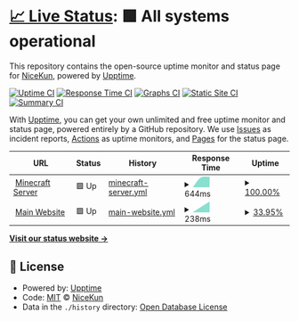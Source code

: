 # [📈 Live Status](https://status.aqurusmc.xyz): <!--live status--> **🟩 All systems operational**

This repository contains the open-source uptime monitor and status page for [NiceKun](nicekun.dev), powered by [Upptime](https://github.com/upptime/upptime).

[![Uptime CI](https://github.com/CcNicebruh/aqurusstatuspage/workflows/Uptime%20CI/badge.svg)](https://github.com/CcNicebruh/aqurusstatuspage/actions?query=workflow%3A%22Uptime+CI%22)
[![Response Time CI](https://github.com/CcNicebruh/aqurusstatuspage/workflows/Response%20Time%20CI/badge.svg)](https://github.com/CcNicebruh/aqurusstatuspage/actions?query=workflow%3A%22Response+Time+CI%22)
[![Graphs CI](https://github.com/CcNicebruh/aqurusstatuspage/workflows/Graphs%20CI/badge.svg)](https://github.com/CcNicebruh/aqurusstatuspage/actions?query=workflow%3A%22Graphs+CI%22)
[![Static Site CI](https://github.com/CcNicebruh/aqurusstatuspage/workflows/Static%20Site%20CI/badge.svg)](https://github.com/CcNicebruh/aqurusstatuspage/actions?query=workflow%3A%22Static+Site+CI%22)
[![Summary CI](https://github.com/CcNicebruh/aqurusstatuspage/workflows/Summary%20CI/badge.svg)](https://github.com/CcNicebruh/aqurusstatuspage/actions?query=workflow%3A%22Summary+CI%22)

With [Upptime](https://upptime.js.org), you can get your own unlimited and free uptime monitor and status page, powered entirely by a GitHub repository. We use [Issues](https://github.com/CcNicebruh/aqurusstatuspage/issues) as incident reports, [Actions](https://github.com/CcNicebruh/aqurusstatuspage/actions) as uptime monitors, and [Pages](https://status.aqurusmc.xyz) for the status page.

<!--start: status pages-->
<!-- This summary is generated by Upptime (https://github.com/upptime/upptime) -->
<!-- Do not edit this manually, your changes will be overwritten -->
<!-- prettier-ignore -->
| URL | Status | History | Response Time | Uptime |
| --- | ------ | ------- | ------------- | ------ |
| <img alt="" src="https://icons.duckduckgo.com/ip3/play.aqurusmc.xyz.ico" height="13"> [Minecraft Server](http://play.aqurusmc.xyz) | 🟩 Up | [minecraft-server.yml](https://github.com/CcNicebruh/aqurusstatuspage/commits/HEAD/history/minecraft-server.yml) | <details><summary><img alt="Response time graph" src="./graphs/minecraft-server/response-time-week.png" height="20"> 644ms</summary><br><a href="https://status.aqurusmc.xyz/history/minecraft-server"><img alt="Response time 644" src="https://img.shields.io/endpoint?url=https%3A%2F%2Fraw.githubusercontent.com%2FCcNicebruh%2Faqurusstatuspage%2FHEAD%2Fapi%2Fminecraft-server%2Fresponse-time.json"></a><br><a href="https://status.aqurusmc.xyz/history/minecraft-server"><img alt="24-hour response time 644" src="https://img.shields.io/endpoint?url=https%3A%2F%2Fraw.githubusercontent.com%2FCcNicebruh%2Faqurusstatuspage%2FHEAD%2Fapi%2Fminecraft-server%2Fresponse-time-day.json"></a><br><a href="https://status.aqurusmc.xyz/history/minecraft-server"><img alt="7-day response time 644" src="https://img.shields.io/endpoint?url=https%3A%2F%2Fraw.githubusercontent.com%2FCcNicebruh%2Faqurusstatuspage%2FHEAD%2Fapi%2Fminecraft-server%2Fresponse-time-week.json"></a><br><a href="https://status.aqurusmc.xyz/history/minecraft-server"><img alt="30-day response time 644" src="https://img.shields.io/endpoint?url=https%3A%2F%2Fraw.githubusercontent.com%2FCcNicebruh%2Faqurusstatuspage%2FHEAD%2Fapi%2Fminecraft-server%2Fresponse-time-month.json"></a><br><a href="https://status.aqurusmc.xyz/history/minecraft-server"><img alt="1-year response time 644" src="https://img.shields.io/endpoint?url=https%3A%2F%2Fraw.githubusercontent.com%2FCcNicebruh%2Faqurusstatuspage%2FHEAD%2Fapi%2Fminecraft-server%2Fresponse-time-year.json"></a></details> | <details><summary><a href="https://status.aqurusmc.xyz/history/minecraft-server">100.00%</a></summary><a href="https://status.aqurusmc.xyz/history/minecraft-server"><img alt="All-time uptime 100.00%" src="https://img.shields.io/endpoint?url=https%3A%2F%2Fraw.githubusercontent.com%2FCcNicebruh%2Faqurusstatuspage%2FHEAD%2Fapi%2Fminecraft-server%2Fuptime.json"></a><br><a href="https://status.aqurusmc.xyz/history/minecraft-server"><img alt="24-hour uptime 100.00%" src="https://img.shields.io/endpoint?url=https%3A%2F%2Fraw.githubusercontent.com%2FCcNicebruh%2Faqurusstatuspage%2FHEAD%2Fapi%2Fminecraft-server%2Fuptime-day.json"></a><br><a href="https://status.aqurusmc.xyz/history/minecraft-server"><img alt="7-day uptime 100.00%" src="https://img.shields.io/endpoint?url=https%3A%2F%2Fraw.githubusercontent.com%2FCcNicebruh%2Faqurusstatuspage%2FHEAD%2Fapi%2Fminecraft-server%2Fuptime-week.json"></a><br><a href="https://status.aqurusmc.xyz/history/minecraft-server"><img alt="30-day uptime 100.00%" src="https://img.shields.io/endpoint?url=https%3A%2F%2Fraw.githubusercontent.com%2FCcNicebruh%2Faqurusstatuspage%2FHEAD%2Fapi%2Fminecraft-server%2Fuptime-month.json"></a><br><a href="https://status.aqurusmc.xyz/history/minecraft-server"><img alt="1-year uptime 100.00%" src="https://img.shields.io/endpoint?url=https%3A%2F%2Fraw.githubusercontent.com%2FCcNicebruh%2Faqurusstatuspage%2FHEAD%2Fapi%2Fminecraft-server%2Fuptime-year.json"></a></details>
| <img alt="" src="https://icons.duckduckgo.com/ip3/aqurusmc.xyz.ico" height="13"> [Main Website](https://aqurusmc.xyz) | 🟩 Up | [main-website.yml](https://github.com/CcNicebruh/aqurusstatuspage/commits/HEAD/history/main-website.yml) | <details><summary><img alt="Response time graph" src="./graphs/main-website/response-time-week.png" height="20"> 238ms</summary><br><a href="https://status.aqurusmc.xyz/history/main-website"><img alt="Response time 238" src="https://img.shields.io/endpoint?url=https%3A%2F%2Fraw.githubusercontent.com%2FCcNicebruh%2Faqurusstatuspage%2FHEAD%2Fapi%2Fmain-website%2Fresponse-time.json"></a><br><a href="https://status.aqurusmc.xyz/history/main-website"><img alt="24-hour response time 238" src="https://img.shields.io/endpoint?url=https%3A%2F%2Fraw.githubusercontent.com%2FCcNicebruh%2Faqurusstatuspage%2FHEAD%2Fapi%2Fmain-website%2Fresponse-time-day.json"></a><br><a href="https://status.aqurusmc.xyz/history/main-website"><img alt="7-day response time 238" src="https://img.shields.io/endpoint?url=https%3A%2F%2Fraw.githubusercontent.com%2FCcNicebruh%2Faqurusstatuspage%2FHEAD%2Fapi%2Fmain-website%2Fresponse-time-week.json"></a><br><a href="https://status.aqurusmc.xyz/history/main-website"><img alt="30-day response time 238" src="https://img.shields.io/endpoint?url=https%3A%2F%2Fraw.githubusercontent.com%2FCcNicebruh%2Faqurusstatuspage%2FHEAD%2Fapi%2Fmain-website%2Fresponse-time-month.json"></a><br><a href="https://status.aqurusmc.xyz/history/main-website"><img alt="1-year response time 238" src="https://img.shields.io/endpoint?url=https%3A%2F%2Fraw.githubusercontent.com%2FCcNicebruh%2Faqurusstatuspage%2FHEAD%2Fapi%2Fmain-website%2Fresponse-time-year.json"></a></details> | <details><summary><a href="https://status.aqurusmc.xyz/history/main-website">33.95%</a></summary><a href="https://status.aqurusmc.xyz/history/main-website"><img alt="All-time uptime 33.95%" src="https://img.shields.io/endpoint?url=https%3A%2F%2Fraw.githubusercontent.com%2FCcNicebruh%2Faqurusstatuspage%2FHEAD%2Fapi%2Fmain-website%2Fuptime.json"></a><br><a href="https://status.aqurusmc.xyz/history/main-website"><img alt="24-hour uptime 33.95%" src="https://img.shields.io/endpoint?url=https%3A%2F%2Fraw.githubusercontent.com%2FCcNicebruh%2Faqurusstatuspage%2FHEAD%2Fapi%2Fmain-website%2Fuptime-day.json"></a><br><a href="https://status.aqurusmc.xyz/history/main-website"><img alt="7-day uptime 33.95%" src="https://img.shields.io/endpoint?url=https%3A%2F%2Fraw.githubusercontent.com%2FCcNicebruh%2Faqurusstatuspage%2FHEAD%2Fapi%2Fmain-website%2Fuptime-week.json"></a><br><a href="https://status.aqurusmc.xyz/history/main-website"><img alt="30-day uptime 33.95%" src="https://img.shields.io/endpoint?url=https%3A%2F%2Fraw.githubusercontent.com%2FCcNicebruh%2Faqurusstatuspage%2FHEAD%2Fapi%2Fmain-website%2Fuptime-month.json"></a><br><a href="https://status.aqurusmc.xyz/history/main-website"><img alt="1-year uptime 33.95%" src="https://img.shields.io/endpoint?url=https%3A%2F%2Fraw.githubusercontent.com%2FCcNicebruh%2Faqurusstatuspage%2FHEAD%2Fapi%2Fmain-website%2Fuptime-year.json"></a></details>

<!--end: status pages-->

[**Visit our status website →**](https://status.aqurusmc.xyz)

## 📄 License

- Powered by: [Upptime](https://github.com/upptime/upptime)
- Code: [MIT](./LICENSE) © [NiceKun](nicekun.dev)
- Data in the `./history` directory: [Open Database License](https://opendatacommons.org/licenses/odbl/1-0/)
